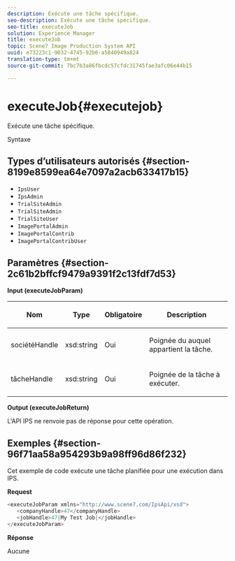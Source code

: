 ```yaml
---
description: Exécute une tâche spécifique.
seo-description: Exécute une tâche spécifique.
seo-title: executeJob
solution: Experience Manager
title: executeJob
topic: Scene7 Image Production System API
uuid: e73223c1-9032-4745-92b6-a5840949a824
translation-type: tm+mt
source-git-commit: 7bc7b3a86fbcdc57cfdc31745fae3afc06e44b15

---
```



# executeJob{#executejob}

Exécute une tâche spécifique.

Syntaxe

## Types d’utilisateurs autorisés {#section-8199e8599ea64e7097a2acb633417b15}

* `IpsUser`
* `IpsAdmin`
* `TrialSiteAdmin`
* `TrialSiteAdmin`
* `TrialSiteUser`
* `ImagePortalAdmin`
* `ImagePortalContrib`
* `ImagePortalContribUser`

## Paramètres {#section-2c61b2bffcf9479a9391f2c13fdf7d53}

**Input (executeJobParam)**

<table id="table_FA410513908F4084A21A5F0A9431006C"> 
 <thead> 
  <tr> 
   <th colname="col1" class="entry"> <p>Nom </p> </th> 
   <th colname="col2" class="entry"> <p>Type </p> </th> 
   <th colname="col3" class="entry"> <p>Obligatoire </p> </th> 
   <th colname="col4" class="entry"> <p>Description </p> </th> 
  </tr> 
 </thead>
 <tbody> 
  <tr> 
   <td colname="col1"> <p><span class="codeph"> <span class="varname"> sociétéHandle</span></span> </p> </td> 
   <td colname="col2"> <p><span class="codeph"> xsd:string</span> </p> </td> 
   <td colname="col3"> <p>Oui </p> </td> 
   <td colname="col4"> <p>Poignée du auquel appartient la tâche. </p> </td> 
  </tr> 
  <tr> 
   <td colname="col1"> <p><span class="codeph"> <span class="varname"> tâcheHandle</span></span> </p> </td> 
   <td colname="col2"> <p><span class="codeph"> xsd:string</span> </p> </td> 
   <td colname="col3"> <p>Oui </p> </td> 
   <td colname="col4"> <p>Poignée de la tâche à exécuter. </p> </td> 
  </tr> 
 </tbody> 
</table>

**Output (executeJobReturn)**

L&#39;API IPS ne renvoie pas de réponse pour cette opération.

## Exemples {#section-96f71aa58a954293b9a98ff96d86f232}

Cet exemple de code exécute une tâche planifiée pour une exécution dans IPS.

**Request**

```java
<executeJobParam xmlns="http://www.scene7.com/IpsApi/xsd">
   <companyHandle>47</companyHandle>
   <jobHandle>47|My Test Job|</jobHandle>
</executeJobParam>
```

**Réponse**

Aucune
